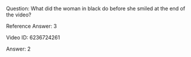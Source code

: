 Question: What did the woman in black do before she smiled at the end of the video?

Reference Answer: 3

Video ID: 6236724261

Answer: 2

